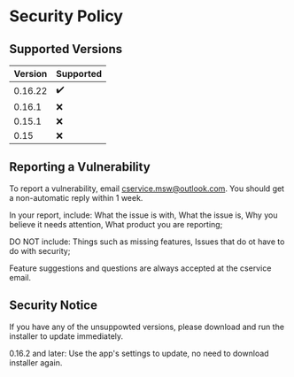 # Security Policy

## Supported Versions


| Version | Supported          |
| ------- | ------------------ |
| 0.16.22 | :heavy_check_mark: |
| 0.16.1  | :x:                |
| 0.15.1  | :x:                |
| 0.15    | :x:                |

## Reporting a Vulnerability

To report a vulnerability, email cservice.msw@outlook.com. You should get a non-automatic reply within 1 week. 

In your report, include:
What the issue is with,
What the issue is,
Why you believe it needs attention,
What product you are reporting;        

DO NOT include:
Things such as missing features,
Issues that do ot have to do with security;  

Feature suggestions and questions are always accepted at the cservice email.

## Security Notice

If you have any of the unsuppowted versions, please download and run the installer to update immediately. 

0.16.2 and later:
Use the app's settings to update, no need to download installer again.
